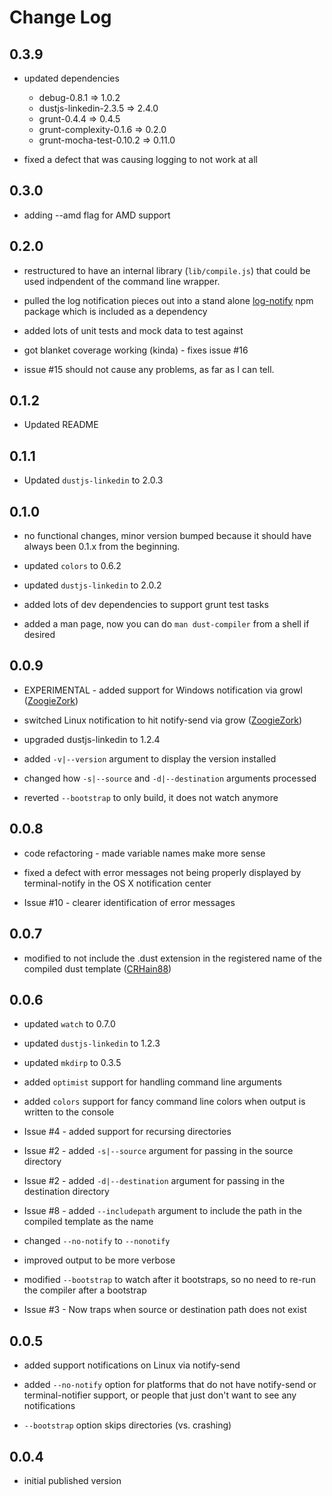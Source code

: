 # Change Log


## 0.3.9
- updated dependencies
    - debug-0.8.1 => 1.0.2
    - dustjs-linkedin-2.3.5 => 2.4.0
    - grunt-0.4.4 => 0.4.5
    - grunt-complexity-0.1.6 => 0.2.0
    - grunt-mocha-test-0.10.2 => 0.11.0

- fixed a defect that was causing logging to not work at all


## 0.3.0
- adding --amd flag for AMD support


## 0.2.0
- restructured to have an internal library (`lib/compile.js`) that could be
  used indpendent of the command line wrapper.

- pulled the log notification pieces out into a stand alone
  [log-notify][log-notify] npm package which is included as a dependency

- added lots of unit tests and mock data to test against

- got blanket coverage working (kinda) - fixes issue #16

- issue #15 should not cause any problems, as far as I can tell.


## 0.1.2
- Updated README


## 0.1.1
- Updated `dustjs-linkedin` to 2.0.3


## 0.1.0
- no functional changes, minor version bumped because it should have always been
  0.1.x from the beginning.

- updated `colors` to 0.6.2

- updated `dustjs-linkedin` to 2.0.2

- added lots of dev dependencies to support grunt test tasks

- added a man page, now you can do `man dust-compiler` from a shell if desired


## 0.0.9
- EXPERIMENTAL - added support for Windows notification via growl ([ZoogieZork][1])

- switched Linux notification to hit notify-send via grow ([ZoogieZork][1])

- upgraded dustjs-linkedin to 1.2.4

- added `-v|--version` argument to display the version installed

- changed how `-s|--source` and `-d|--destination` arguments processed

- reverted `--bootstrap` to only build, it does not watch anymore



## 0.0.8
- code refactoring - made variable names make more sense

- fixed a defect with error messages not being properly displayed by
  terminal-notify in the OS X notification center

- Issue #10 - clearer identification of error messages



## 0.0.7
- modified to not include the .dust extension in the registered name of the
  compiled dust template ([CRHain88][0])



## 0.0.6
- updated `watch` to 0.7.0

- updated `dustjs-linkedin` to 1.2.3

- updated `mkdirp` to 0.3.5

- added `optimist` support for handling command line arguments

- added `colors` support for fancy command line colors when output is written
  to the console

- Issue #4 - added support for recursing directories

- Issue #2 - added `-s|--source` argument for passing in the source directory

- Issue #2 - added `-d|--destination` argument for passing in the destination
  directory

- Issue #8 - added `--includepath` argument to include the path in the compiled
  template as the name

- changed `--no-notify` to `--nonotify`

- improved output to be more verbose

- modified `--bootstrap` to watch after it bootstraps, so no need to re-run the
  compiler after a bootstrap

- Issue #3 - Now traps when source or destination path does not exist



## 0.0.5
- added support notifications on Linux via notify-send

- added `--no-notify` option for platforms that do not have notify-send or
  terminal-notifier support, or people that just don't want to see any
  notifications

- `--bootstrap` option skips directories (vs. crashing)



## 0.0.4
- initial published version



[0]: https://github.com/CRHain88
[1]: https://github.com/ZoogieZork
[log-notify]: https://npmjs.org/package/log-notify


